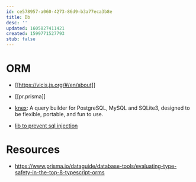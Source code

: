 ```yaml
---
id: ce578957-a060-4273-86d9-b3a77eca3b8e
title: Db
desc: ''
updated: 1605827411421
created: 1599771527793
stub: false
---
```


# ORM
- [[https://vicis.js.org/#/en/about]]
- [[pr.prisma]]
- [knex](https://nodejs.libhunt.com/knex-alternatives): A query builder for PostgreSQL, MySQL and SQLite3, designed to be flexible, portable, and fun to use.

- [lib to prevent sql injection](https://www.atdatabases.org/)

# Resources
- https://www.prisma.io/dataguide/database-tools/evaluating-type-safety-in-the-top-8-typescript-orms
